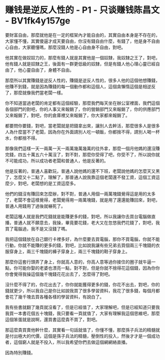 # 赚钱是逆反人性的 - P1 - 只谈赚钱陈昌文 - BV1fk4y157ge

要財富自由，那麼就他是在一定的框架內才能自由的，其實自由本身是不存在的，大家懂不懂，其實傻逼才成天要自由，你沒有錢自由什麼，有錢了，他是身不自由心自由，大家聽懂嗎，那麼沒錢人他是心自由身不自由，對吧。

他其實在做奴奴力的，那麼有錢人就是其實他是一個奴隸，我奴隸之王了，對吧，他有錢人就是奴隸之王，後面有一群更低級的奴隸，但是有錢人他心理心靈已經自由了，他心靈自由了，身體不自由。

那麼所以其實賺錢是逆反人性的，賺錢是逆反人性的，很多人他的這個他想賺錢，他賺不到錢，就是因為賺錢的每一個動作都和這個人，這個貪懶惰這個是相逆反了，那麼就像我們當老闆一樣。

你不知道當過老闆的肯定都有這個經驗，那麼我們每天坐在辦公室裡面，我們這個各個部門的對吧，你的人事又來報銷了，你的營銷部門又來報銷了，你的供應部門又來報銷了，對吧，你的倉庫裡又來報銷了，你大家都來報銷了。

都要問你要錢，對吧，當老闆就是把錢拿出來，讓別人去幹活，那麼很多人是很多人為什麼當不了老闆，因為你在外面請別人吃一頓飯，你都捨不得，請別人喝一杯水，你都捨不得。

那像我們這樣一天一兩萬一天一兩萬幾萬幾萬的往外拿，那麼一個月他媽的還沒賺完錢，四五十萬五六十萬沒了，對不對，那麼你受得了吧，你受不了，所以說你就不可能成功，所以成功者老闆和普通人，他是反著的。

他是反著的，普通人喜歡玩，普通人說他媽的還不下班，老闆說他媽的怎麼天又黑了，怎麼又十二點了，理解了，那普通人說我靠這個老闆還不發工資，這個工資這麼少，對吧，老闆想的是工資這麼多。

他們的錢沒有賺回來怎麼辦，對不對，普通人用個一兩萬塊錢覺得這是用的太多了，老闆不會這樣覺得，老闆覺得用一兩萬塊錢，就是用了還還能賺回來，對吧，普通人用錢用了過後就嚇死了。

老闆這種人就是我們花錢就是能賺更多的錢，對吧，所以我讓你去買台電腦做直播，普通人就不願意去，我操，畢竟要花錢，老大又在忽悠我們花錢了，對吧，我買了電腦過，我不是又沒錢了嗎。

我把這個錢放在自己銀行卡裡多好，為什麼要去買電腦，那你不買電腦，你就不能行動，你就不能賺的更多的錢，對吧，比如說我讓有些兄弟去買個兩三千塊錢的衣服穿身上，兩三千塊錢的褲子穿身上，兩三千塊錢的鞋子穿身上。

那麼你這套行頭弄了身上，你就高人意的，你高人意等過你接住的圈子就牛逼一點，你可能你娶的老婆也漂亮一點，對不對，但是你就不捨得花這個錢，因為你你你會覺得我操這個幾千塊錢花花出去了，怎麼得了對吧。

沒什麼不得了的，你花出去了，你你就能獲得更多的錢，你花不出去，對吧，你的錢就更少，所以我自己是你比如說我買了很多學習資料，我花了很多錢，每個月都會花了幾千塊去買各種各樣的學習資料，有說白了。

我有些書就翻了幾頁就沒看了，但是已經值了，大家理解吧，但是已經知道只要我我買一本書花個五十塊錢，我只要看一頁就值了，大家有理解我這個思維吧，那麼這個笨蛋就是說啊，還買書這麼貴不買了，對吧。

那這麼貴買賣他幹什麼，其實看一句話就值了，你懂不懂，那麼孫子兵法的精髓就是付出極大的代價，這個是孫子兵法的精髓，壓倒性的投入，然後才才是一個成功者，這個窮人就是不投入，所以我希望你們去做這個網網絡直播。

因為特別賺錢。